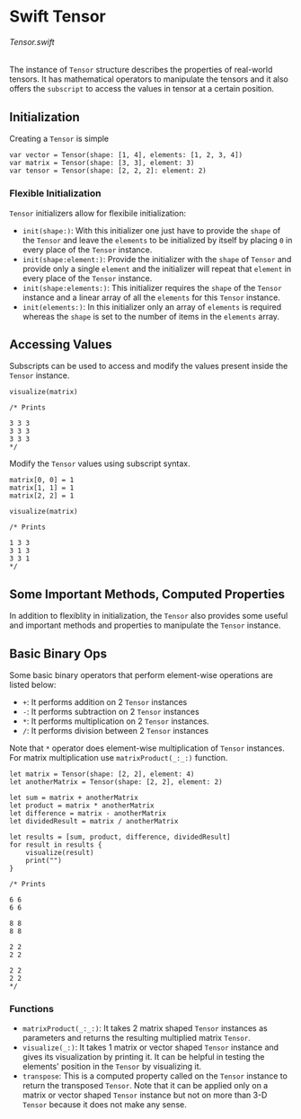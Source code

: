 # Swift Tensor

###### Tensor.swift
The instance of `Tensor` structure describes the properties of real-world tensors. It has mathematical operators to manipulate the tensors and it also offers the `subscript` to access the values in tensor at a certain position. 


## Initialization

Creating a `Tensor` is simple
```
var vector = Tensor(shape: [1, 4], elements: [1, 2, 3, 4])
var matrix = Tensor(shape: [3, 3], element: 3)
var tensor = Tensor(shape: [2, 2, 2]: element: 2)
```

### Flexible Initialization

`Tensor` initializers allow for flexibile initialization:
* `init(shape:)`: With this initializer one just have to provide the `shape` of the `Tensor` and leave the `elements` to be initialized by itself by placing `0` in every place of the `Tensor` instance.
* `init(shape:element:)`: Provide the initializer with the `shape` of `Tensor` and provide only a single `element` and the initializer will repeat that `element` in every place of the `Tensor` instance.
* `init(shape:elements:)`: This initializer requires the `shape` of the `Tensor` instance and a linear array of all the `elements` for this `Tensor` instance.
* `init(elements:)`: In this initializer only an array of `elements` is required whereas the `shape` is set to the number of items in the `elements` array.


## Accessing Values

Subscripts can be used to access and modify the values present inside the `Tensor` instance.

```
visualize(matrix)

/* Prints

3 3 3
3 3 3
3 3 3
*/
```

Modify the `Tensor` values using subscript syntax.

```
matrix[0, 0] = 1
matrix[1, 1] = 1
matrix[2, 2] = 1

visualize(matrix)

/* Prints

1 3 3
3 1 3
3 3 1
*/
```

## Some Important Methods, Computed Properties
In addition to flexiblity in initialization, the `Tensor` also provides some useful and important methods and properties to manipulate the `Tensor` instance.

## Basic Binary Ops

Some basic binary operators that perform element-wise operations are listed below:

* `+`: It performs addition on 2 `Tensor` instances
* `-`: It performs subtraction on 2 `Tensor` instances
* `*`: It performs multiplication on 2 `Tensor` instances.
* `/`: It performs division between 2 `Tensor` instances

Note that `*` operator does element-wise multiplication of `Tensor` instances. For matrix multiplication use `matrixProduct(_:_:)` function.

```
let matrix = Tensor(shape: [2, 2], element: 4)
let anotherMatrix = Tensor(shape: [2, 2], element: 2)

let sum = matrix + anotherMatrix
let product = matrix * anotherMatrix
let difference = matrix - anotherMatrix
let dividedResult = matrix / anotherMatrix

let results = [sum, product, difference, dividedResult]
for result in results {
    visualize(result)
    print("")
}

/* Prints

6 6 
6 6 

8 8 
8 8 

2 2 
2 2 

2 2 
2 2
*/

```

### Functions
* `matrixProduct(_:_:)`: It takes 2 matrix shaped `Tensor` instances as parameters and returns the resulting multiplied matrix `Tensor`.
* `visualize(_:)`: It takes 1 matrix or vector shaped `Tensor` instance and gives its visualization by printing it. It can be helpful in testing the elements' position in the `Tensor` by visualizing it.
* `transpose`: This is a computed property called on the `Tensor` instance to return the transposed `Tensor`. Note that it can be applied only on a matrix or vector shaped `Tensor` instance but not on more than 3-D `Tensor` because it does not make any sense.
